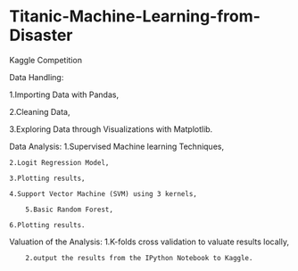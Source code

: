 # Titanic-Machine-Learning-from-Disaster
Kaggle Competition 


Data Handling:

1.Importing Data with Pandas,

2.Cleaning Data,

3.Exploring Data through Visualizations with Matplotlib.


Data Analysis:
        1.Supervised Machine learning Techniques,
	
	2.Logit Regression Model,
	
	3.Plotting results,
	
	4.Support Vector Machine (SVM) using 3 kernels,
	
        5.Basic Random Forest,
	
	6.Plotting results.
	
	
	
Valuation of the Analysis:
	1.K-folds cross validation to valuate results locally,
	
        2.output the results from the IPython Notebook to Kaggle.
